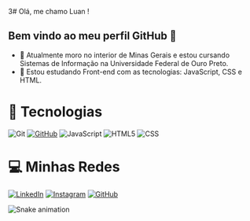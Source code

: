 3# Olá, me chamo Luan ! 
## Bem vindo ao meu perfil GitHub 👋

- 🌱 Atualmente moro no interior de Minas Gerais e estou cursando Sistemas de Informação na Universidade Federal de Ouro Preto.
- 🔭 Estou estudando Front-end com as tecnologias: JavaScript, CSS e HTML.

# 🚀 Tecnologias
![Git](https://img.shields.io/badge/GIT-E44C30?style=for-the-badge&logo=git&logoColor=white)
[![GitHub](https://img.shields.io/badge/GitHub-100000?style=for-the-badge&logo=github&logoColor=white)](https://github.com/luandio)
![JavaScript](https://camo.githubusercontent.com/84372c7d2f1a7308844360ecad82d49b3f6cbc068a0c5e31aeea6ca5344b77ba/68747470733a2f2f696d672e736869656c64732e696f2f62616467652f4a6176615363726970742d4637444631453f7374796c653d666f722d7468652d6261646765266c6f676f3d6a617661736372697074266c6f676f436f6c6f723d626c61636b)
![HTML5](https://camo.githubusercontent.com/bfe6a48836e87b13a16f1f56f88fee428475c2ac29247992ec9b8bcc7154f881/68747470733a2f2f696d672e736869656c64732e696f2f62616467652f48544d4c352d4533344632363f7374796c653d666f722d7468652d6261646765266c6f676f3d68746d6c35266c6f676f436f6c6f723d7768697465)
![CSS](https://camo.githubusercontent.com/472c222e8f240a48ae51cd9b082a1b857be809dcd851a25150890c2da50c13a5/68747470733a2f2f696d672e736869656c64732e696f2f62616467652f435353332d3135373242363f7374796c653d666f722d7468652d6261646765266c6f676f3d63737333266c6f676f436f6c6f723d7768697465)


# 💻 Minhas Redes
[![LinkedIn](https://img.shields.io/badge/LinkedIn-0077B5?style=for-the-badge&logo=linkedin&logoColor=white)](https://www.linkedin.com/in/luan-pais-4bb3122b5/) 
[![Instagram](https://img.shields.io/badge/-Instagram-%23E4405F?style=for-the-badge&logo=instagram&logoColor=white)](https://www.instagram.com/luan__hnp/)
[![GitHub](https://img.shields.io/badge/GitHub-100000?style=for-the-badge&logo=github&logoColor=white)](https://github.com/luanpais)

![Snake animation](https://github.com/luanpais/luanpais/blob/output/github-contribution-grid-snake.svg)

